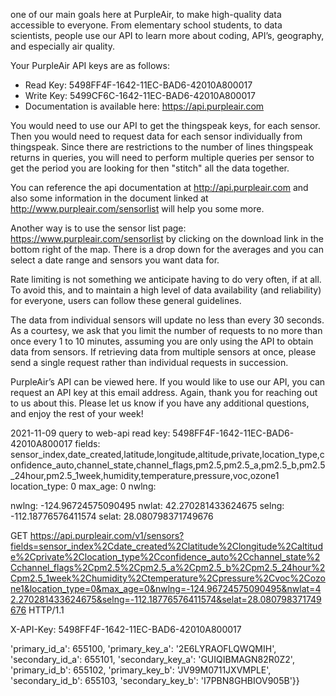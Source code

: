 

one of our main goals here at PurpleAir, to make high-quality data accessible to everyone. From elementary school students, to data scientists, people use our API to learn more about coding, API’s, geography, and especially air quality.

Your PurpleAir API keys are as follows:

- Read Key: 5498FF4F-1642-11EC-BAD6-42010A800017
- Write Key: 5499CF6C-1642-11EC-BAD6-42010A800017
- Documentation is available here: https://api.purpleair.com

You would need to use our API to get the thingspeak keys, for each sensor.  Then you would need to request data for each sensor individually from thingspeak. Since there are restrictions to the number of lines thingspeak returns in queries, you will need to perform multiple queries per sensor to get the period you are looking for then "stitch" all the data together.  

You can reference the api documentation at http://api.purpleair.com and also some information in the document linked at http://www.purpleair.com/sensorlist will help you some more.

Another way is to use the sensor list page:  https://www.purpleair.com/sensorlist   by clicking on the download link in the bottom right of the map. There is a drop down for the averages and you can select a date range and sensors you want data for.

Rate limiting is not something we anticipate having to do very often, if at all. To avoid this, and to maintain a high level of data availability (and reliability) for everyone, users can follow these general guidelines. 

The data from individual sensors will update no less than every 30 seconds. As a courtesy, we ask that you limit the number of requests to no more than once every 1 to 10 minutes, assuming you are only using the API to obtain data from sensors. If retrieving data from multiple sensors at once, please send a single request rather than individual requests in succession. 

PurpleAir’s API can be viewed here. If you would like to use our API, you can request an API key at this email address. Again, thank you for reaching out to us about this. Please let us know if you have any additional questions, and enjoy the rest of your week!


2021-11-09 query to web-api
read key: 5498FF4F-1642-11EC-BAD6-42010A800017
fields: sensor_index,date_created,latitude,longitude,altitude,private,location_type,confidence_auto,channel_state,channel_flags,pm2.5,pm2.5_a,pm2.5_b,pm2.5_24hour,pm2.5_1week,humidity,temperature,pressure,voc,ozone1
location_type: 0
max_age: 0
nwlng: 

nwlng: -124.96724575090495
nwlat: 42.270281433624675
selng: -112.18776576411574
selat: 28.080798371749676

GET https://api.purpleair.com/v1/sensors?fields=sensor_index%2Cdate_created%2Clatitude%2Clongitude%2Caltitude%2Cprivate%2Clocation_type%2Cconfidence_auto%2Cchannel_state%2Cchannel_flags%2Cpm2.5%2Cpm2.5_a%2Cpm2.5_b%2Cpm2.5_24hour%2Cpm2.5_1week%2Chumidity%2Ctemperature%2Cpressure%2Cvoc%2Cozone1&location_type=0&max_age=0&nwlng=-124.96724575090495&nwlat=42.270281433624675&selng=-112.18776576411574&selat=28.080798371749676 HTTP/1.1

X-API-Key: 5498FF4F-1642-11EC-BAD6-42010A800017


'primary_id_a': 655100, 'primary_key_a': '2E6LYRAOFLQWQMIH',
'secondary_id_a': 655101, 'secondary_key_a': 'GUIQIBMAGN82R0Z2',
'primary_id_b': 655102, 'primary_key_b': 'JV99M0711JXVMPLE',
'secondary_id_b': 655103, 'secondary_key_b': 'I7PBN8GHBIOV905B'}}
